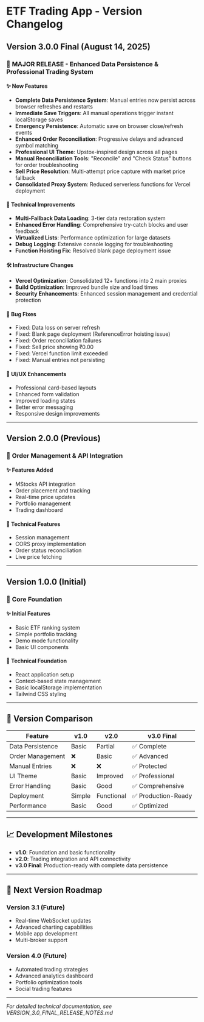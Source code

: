 # ETF Trading App - Version Changelog

## Version 3.0.0 Final (August 14, 2025)
### 🚀 **MAJOR RELEASE - Enhanced Data Persistence & Professional Trading System**

#### ✨ **New Features**
- **Complete Data Persistence System**: Manual entries now persist across browser refreshes and restarts
- **Immediate Save Triggers**: All manual operations trigger instant localStorage saves
- **Emergency Persistence**: Automatic save on browser close/refresh events
- **Enhanced Order Reconciliation**: Progressive delays and advanced symbol matching
- **Professional UI Theme**: Upstox-inspired design across all pages
- **Manual Reconciliation Tools**: "Reconcile" and "Check Status" buttons for order troubleshooting
- **Sell Price Resolution**: Multi-attempt price capture with market price fallback
- **Consolidated Proxy System**: Reduced serverless functions for Vercel deployment

#### 🔧 **Technical Improvements**
- **Multi-Fallback Data Loading**: 3-tier data restoration system
- **Enhanced Error Handling**: Comprehensive try-catch blocks and user feedback
- **Virtualized Lists**: Performance optimization for large datasets
- **Debug Logging**: Extensive console logging for troubleshooting
- **Function Hoisting Fix**: Resolved blank page deployment issue

#### 🛠 **Infrastructure Changes**
- **Vercel Optimization**: Consolidated 12+ functions into 2 main proxies
- **Build Optimization**: Improved bundle size and load times
- **Security Enhancements**: Enhanced session management and credential protection

#### 🐛 **Bug Fixes**
- Fixed: Data loss on server refresh
- Fixed: Blank page deployment (ReferenceError hoisting issue)
- Fixed: Order reconciliation failures
- Fixed: Sell price showing ₹0.00
- Fixed: Vercel function limit exceeded
- Fixed: Manual entries not persisting

#### 📱 **UI/UX Enhancements**
- Professional card-based layouts
- Enhanced form validation
- Improved loading states
- Better error messaging
- Responsive design improvements

---

## Version 2.0.0 (Previous)
### 🔄 **Order Management & API Integration**

#### ✨ **Features Added**
- MStocks API integration
- Order placement and tracking
- Real-time price updates
- Portfolio management
- Trading dashboard

#### 🔧 **Technical Features**
- Session management
- CORS proxy implementation
- Order status reconciliation
- Live price fetching

---

## Version 1.0.0 (Initial)
### 🎯 **Core Foundation**

#### ✨ **Initial Features**
- Basic ETF ranking system
- Simple portfolio tracking
- Demo mode functionality
- Basic UI components

#### 🔧 **Technical Foundation**
- React application setup
- Context-based state management
- Basic localStorage implementation
- Tailwind CSS styling

---

## 🎯 **Version Comparison**

| Feature | v1.0 | v2.0 | v3.0 Final |
|---------|------|------|------------|
| Data Persistence | Basic | Partial | ✅ Complete |
| Order Management | ❌ | Basic | ✅ Advanced |
| Manual Entries | ❌ | ❌ | ✅ Protected |
| UI Theme | Basic | Improved | ✅ Professional |
| Error Handling | Basic | Good | ✅ Comprehensive |
| Deployment | Simple | Functional | ✅ Production-Ready |
| Performance | Basic | Good | ✅ Optimized |

---

## 📈 **Development Milestones**

- **v1.0**: Foundation and basic functionality
- **v2.0**: Trading integration and API connectivity  
- **v3.0 Final**: Production-ready with complete data persistence

---

## 🚀 **Next Version Roadmap**

### Version 3.1 (Future)
- Real-time WebSocket updates
- Advanced charting capabilities
- Mobile app development
- Multi-broker support

### Version 4.0 (Future)
- Automated trading strategies
- Advanced analytics dashboard
- Portfolio optimization tools
- Social trading features

---

*For detailed technical documentation, see VERSION_3.0_FINAL_RELEASE_NOTES.md*
